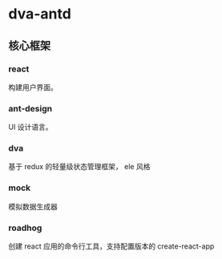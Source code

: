 # dva-antd

## 核心框架

### react

构建用户界面。

### ant-design

UI 设计语言。

### dva

基于 redux 的轻量级状态管理框架， ele 风格

### mock

模拟数据生成器

### roadhog

创建 react 应用的命令行工具，支持配置版本的 create-react-app

